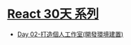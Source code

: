 # [React 30天 系列](https://ithelp.ithome.com.tw/users/20111595/ironman/1643)
- [Day 02-打造個人工作室(開發環境建置)](https://ithelp.ithome.com.tw/articles/10200458)

